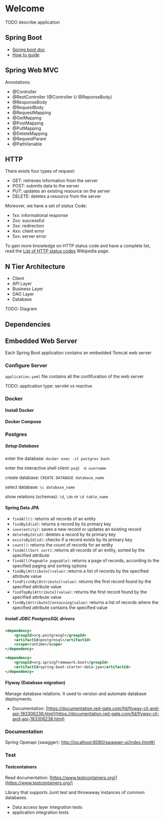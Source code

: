 # Welcome


TODO describe application



## Spring Boot

- [Spring boot doc](https://docs.spring.io/spring-boot/docs/3.0.4/reference/html/)
- [How to guide](https://docs.spring.io/spring-boot/docs/3.0.4/reference/html/howto.html#howto)


## Spring Web MVC

Annotations:

- @Controller
- @RestController (@Controller U @ReponseBody)
- @ResponseBody
- @RequestBody
- @RequestMapping
- @GetMapping
- @PostMapping
- @PutMapping
- @DeleteMapping
- @RequestParam
- @PathVariable


## HTTP

There exists four types of request:

- GET: retrieves information from the server
- POST: submits data to the server
- PUT: updates an existing resource on the server
- DELETE: deletes a resource from the server

Moreover, we have a set of status Code:

- 1xx: informational response
- 2xx: successful
- 3xx: redirection
- 4xx: client error
- 5xx: server error

To gain more knowledge on HTTP status code and have a complete list, read the [List of HTTP status codes](https://en.wikipedia.org/wiki/List_of_HTTP_status_codes) Wikipedia page.


## N Tier Architecture

- Client
- API Layer
- Business Layer
- DAO Layer
- Database

TODO: Diagram

## Dependencies







## Embedded Web Server


Each Spring Boot application contains an embedded Tomcat web server

### Configure Server

`application.yaml` file contains all the confifuration of the web server

TODO: application type: servlet vs reactive


### Docker

#### Install Docker

#### Docker Compose

### Postgres

##### Setup Database

enter the database: `docker exec -it postgres bash`

enter the interactive shell client: `psql -U username`

create database: `CREATE DATABASE database_name`

select database: `\c database_name`

show relations (schemas): `\d`, `\dn` or `\d table_name`


#### Spring Data JPA

- `findAll()`: returns all records of an entity
- `findById(id)`: returns a record by its primary key
- `save(entity)`: saves a new record or updates an existing record
- `deleteById(id)`: deletes a record by its primary key
- `existsById(id)`: checks if a record exists by its primary key
- `count()`: returns the count of records for an entity
- `findAll(Sort sort)`: returns all records of an entity, sorted by the specified attribute
- `findAll(Pageable pageable)`: returns a page of records, according to the specified paging and sorting options
- `findBy[Attribute](value)`: returns a list of records by the specified attribute value
- `findFirstBy[Attribute](value)`: returns the first record found by the specified attribute value
- `findTopBy[Attribute](value)`: returns the first record found by the specified attribute value
- `findBy[Attribute]Containing(value)`: returns a list of records where the specified attribute contains the specified value

##### Install JDBC PostgresSQL drivers

```pom.xml
<dependency>
    <groupId>org.postgresql</groupId>
    <artifactId>postgresql</artifactId>
    <scope>runtime</scope>
</dependency>

<dependency>
    <groupId>org.springframework.boot</groupId>
    <artifactId>spring-boot-starter-data-jpa</artifactId>
</dependency>
```

#### Flyway (Database migration)

Manage database relations. It used to version and automate database deployments.

- Documentation: [https://documentation.red-gate.com/fd/flyway-cli-and-api-183306238.html](https://documentation.red-gate.com/fd/flyway-cli-and-api-183306238.html)
### Documentation

Spring Openapi (swagger): [http://localhost:8080/swagger-ui/index.html#/](http://localhost:8080/swagger-ui/index.html#/)


### Test

#### Testcontainers

Read documentation: [https://www.testcontainers.org/](https://www.testcontainers.org/)

Library that supports Junit test and throwaway instances of common databases. 
- Data access layer integration tests
- application integration tests
